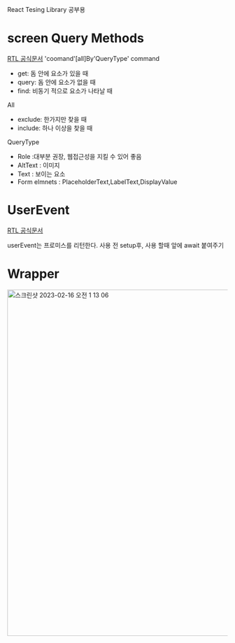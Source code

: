 React Tesing Library 공부용

# screen Query Methods

[RTL 공식문서](https://testing-library.com/docs/queries/about/)
'coomand'[all]By'QueryType'
command

- get: 돔 안에 요소가 있을 때
- query: 돔 안에 요소가 없을 때
- find: 비동기 적으로 요소가 나타날 때

All

- exclude: 한가지만 찾을 때
- include: 하나 이상을 찾을 때

QueryType

- Role :대부분 권장, 웹접근성을 지킬 수 있어 좋음
- AltText : 이미지
- Text : 보이는 요소
- Form elmnets : PlaceholderText,LabelText,DisplayValue

# UserEvent
[RTL 공식문서](https://testing-library.com/docs/user-event/intro)

userEvent는 프로미스를 리턴한다.
사용 전 setup후,
사용 할때 앞에 await 붙여주기

# Wrapper
<img width="792" alt="스크린샷 2023-02-16 오전 1 13 06" src="https://user-images.githubusercontent.com/104764474/219085757-384c2ae5-35da-44ed-8826-fbf2309b45ea.png">
